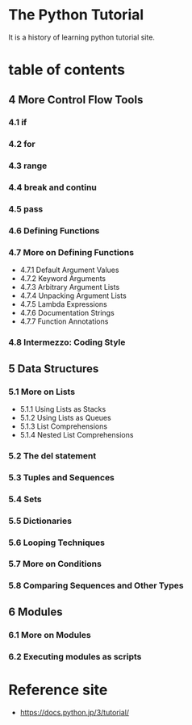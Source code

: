 # The Python Tutorial
It is a history of learning python tutorial site.

# table of contents

## 4 More Control Flow Tools
### 4.1 if
### 4.2 for
### 4.3 range
### 4.4 break and continu
### 4.5 pass
### 4.6 Defining Functions
### 4.7 More on Defining Functions
* 4.7.1 Default Argument Values
* 4.7.2 Keyword Arguments
* 4.7.3 Arbitrary Argument Lists
* 4.7.4 Unpacking Argument Lists
* 4.7.5 Lambda Expressions
* 4.7.6 Documentation Strings
* 4.7.7 Function Annotations

### 4.8 Intermezzo: Coding Style

## 5 Data Structures
### 5.1 More on Lists
* 5.1.1 Using Lists as Stacks
* 5.1.2 Using Lists as Queues
* 5.1.3 List Comprehensions
* 5.1.4 Nested List Comprehensions

### 5.2 The del statement
### 5.3 Tuples and Sequences
### 5.4 Sets
### 5.5 Dictionaries
### 5.6 Looping Techniques
### 5.7 More on Conditions
### 5.8 Comparing Sequences and Other Types

## 6 Modules
### 6.1 More on Modules
### 6.2 Executing modules as scripts



# Reference site 
* https://docs.python.jp/3/tutorial/

